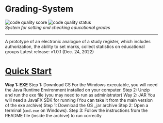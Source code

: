 # Grading-System
![code quality score](https://api.codiga.io/project/35249/score/svg)
![code quality status](https://api.codiga.io/project/35249/status/svg)
\
*System for setting and checking educational grades*

* * *
A prototype of an electronic analogue of a study register, which includes authorization, the ability to set marks, collect statistics on educational groups
Latest release:  v1.0.1 (Dec. 24, 2022)
# [Quick Start]()
**Way 1: EXE**
Step 1:  Download GS 
For the Windows executable, you will need the Java Runtime Environment installed on your computer.
Step 2:  Unzip and run the exe file (you may need to run as administrator)
Way 2: JAR
You will need a JavaFX SDK for running (You can take it from the main version of the exe archive)
Step 1:  Download the GS _jar archive 
Step 2:  Open a terminal (`cmd.exe` on Windows).
Step 3:  Follow the instructions from the README file (inside the archive) to run correctly



